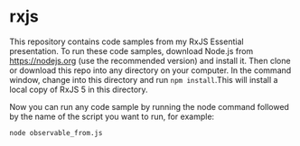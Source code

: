 # rxjs


This repository contains code samples from my RxJS Essential presentation. To run these code samples, download Node.js from https://nodejs.org (use the recommended version) and install it. Then clone or download this repo into any directory on your computer. In the command window, change into this directory and run ```npm install```.This will install a local copy of RxJS 5 in this directory.

Now you can run any code sample by running the node command followed by the name of the script you want to run, for example:

```node observable_from.js```
